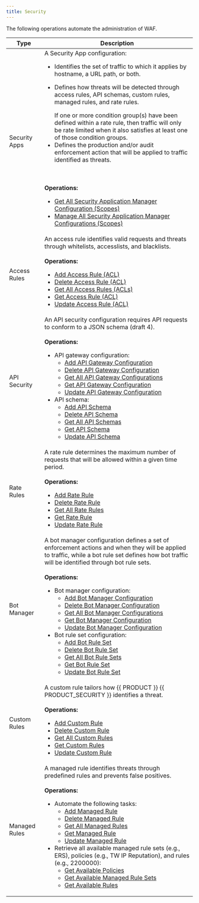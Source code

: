 ```yaml
---
title: Security
---
```


The following operations automate the administration of WAF.

| Type            | Description  |
|-----------------|---|
| Security Apps   | A Security App configuration:<ul><li>Identifies the set of traffic to which it applies by hostname, a URL path, or both.</li><li><p>Defines how threats will be detected through access rules, API schemas, custom rules, managed rules, and rate rules.</p><Callout type="tip">If one or more condition group(s) have been defined within a rate rule, then traffic will only be rate limited when it also satisfies at least one of those condition groups.</Callout></li><li>Defines the production and/or audit enforcement action that will be applied to traffic identified as threats.</li></ul><br /><br />**Operations:** <ul><li>[Get All Security Application Manager Configuration (Scopes)](/guides/v7/develop/rest_api/security/security_apps#get-all-security-apps-scopes)</li><li>[Manage All Security Application Manager Configurations (Scopes)](/guides/v7/develop/rest_api/security/security_apps#manage-all-security-apps-scopes)</li></ul>  |
| Access Rules    | An access rule identifies valid requests and threats through whitelists, accesslists, and blacklists. <br /><br />**Operations:** <ul><li>[Add Access Rule (ACL)](/guides/develop/rest_api/security/access_rules#add-access-rule-acl)</li><li>[Delete Access Rule (ACL)](/guides/develop/rest_api/security/access_rules#delete-access-rule-acl)</li><li>[Get All Access Rules (ACLs)](/guides/develop/rest_api/security/access_rules#get-all-access-rules-acl)</li><li>[Get Access Rule (ACL)](/guides/develop/rest_api/security/access_rules#get-access-rule-acl)</li><li>[Update Access Rule (ACL)](/guides/develop/rest_api/security/access_rules#update-access-rule-acl)</li></ul> |
| API Security    | An API security configuration requires API requests to conform to a JSON schema (draft 4). <br /><br />**Operations:** <ul><li>API gateway configuration: <ul><li>[Add API Gateway Configuration](/guides/develop/rest_api/security/api_security#add-api-gateway-configuration)</li><li>[Delete API Gateway Configuration](/guides/develop/rest_api/security/api_security#delete-api-gateway-configuration)</li><li>[Get All API Gateway Configurations](/guides/develop/rest_api/security/api_security#get-all-api-gateway-configurations)</li><li>[Get API Gateway Configuration](/guides/develop/rest_api/security/api_security#get-api-gateway-configuration)</li><li>[Update API Gateway Configuration](/guides/develop/rest_api/security/api_security#update-api-gateway-configuration)</li></ul></li><li>API schema: <ul><li>[Add API Schema](/guides/develop/rest_api/security/api_security#add-api-schema)</li><li>[Delete API Schema](/guides/develop/rest_api/security/api_security#delete-api-schema)</li><li>[Get All API Schemas](/guides/develop/rest_api/security/api_security#get-all-api-schemas)</li><li>[Get API Schema](/guides/develop/rest_api/security/api_security#get-api-schema)</li><li>[Update API Schema](/guides/develop/rest_api/security/api_security#update-api-schema)</li></ul></li></ul>|
| Rate Rules      | A rate rule determines the maximum number of requests that will be allowed within a given time period. <br /><br />**Operations:** <ul><li>[Add Rate Rule](/guides/develop/rest_api/security/rate_rules#add-rate-rule)</li><li>[Delete Rate Rule](/guides/develop/rest_api/security/rate_rules#delete-rate-rule)</li><li>[Get All Rate Rules](/guides/develop/rest_api/security/rate_rules#get-all-rate-rules)</li><li>[Get Rate Rule](/guides/develop/rest_api/security/rate_rules#get-rate-rule)</li><li>[Update Rate Rule](/guides/develop/rest_api/security/rate_rules#update-rate-rule)</li></ul> |
| Bot Manager     | A bot manager configuration defines a set of enforcement actions and when they will be applied to traffic, while a bot rule set defines how bot traffic will be identified through bot rule sets. <br /><br />**Operations:** <ul><li>Bot manager configuration:<ul><li>[Add Bot Manager Configuration](/guides/develop/rest_api/security/bot_manager#add-bot-manager-configuration)</li><li>[Delete Bot Manager Configuration](/guides/develop/rest_api/security/bot_manager#delete-bot-manager-configuration)</li><li>[Get All Bot Manager Configurations](/guides/develop/rest_api/security/bot_manager#get-all-bot-manager-configurations)</li><li>[Get Bot Manager Configuration](/guides/develop/rest_api/security/bot_manager#get-bot-manager-configuration)</li><li>[Update Bot Manager Configuration](/guides/develop/rest_api/security/bot_manager#update-bot-manager-configuration)</li></ul></li><li>Bot rule set configuration:<ul><li>[Add Bot Rule Set](/guides/develop/rest_api/security/bot_manager#add-bot-rule-set)</li><li>[Delete Bot Rule Set](/guides/develop/rest_api/security/bot_manager#delete-bot-rule-set)</li><li>[Get All Bot Rule Sets](/guides/develop/rest_api/security/bot_manager#get-all-bot-rule-sets)</li><li>[Get Bot Rule Set](/guides/develop/rest_api/security/bot_manager#get-bot-rule-set)</li><li>[Update Bot Rule Set](/guides/develop/rest_api/security/bot_manager#update-bot-rule-set)</li></ul></li></ul>|
| Custom Rules    | A custom rule tailors how {{ PRODUCT }} {{ PRODUCT_SECURITY }} identifies a threat. <br /><br />**Operations:** <ul><li>[Add Custom Rule](/guides/develop/rest_api/security/custom_rules#add-custom-rule)</li><li>[Delete Custom Rule](/guides/develop/rest_api/security/custom_rules#delete-custom-rule)</li><li>[Get All Custom Rules](/guides/develop/rest_api/security/custom_rules#get-all-custom-rules)</li><li>[Get Custom Rules](/guides/develop/rest_api/security/custom_rules#get-custom-rule)</li><li>[Update Custom Rule](/guides/develop/rest_api/security/custom_rules#update-custom-rule)</li></ul> |
| Managed Rules   | A managed rule identifies threats through predefined rules and prevents false positives. <br /><br />**Operations:** <ul><li>Automate the following tasks:<ul><li>[Add Managed Rule](/guides/develop/rest_api/security/managed_rules#add-managed-rule)</li><li>[Delete Managed Rule](/guides/develop/rest_api/security/managed_rules#delete-managed-rule)</li><li>[Get All Managed Rules](/guides/develop/rest_api/security/managed_rules#get-all-managed-rules)</li><li>[Get Managed Rule](/guides/develop/rest_api/security/managed_rules#get-managed-rule)</li><li>[Update Managed Rule](/guides/develop/rest_api/security/managed_rules#update-managed-rule)</li></ul></li><li>Retrieve all available managed rule sets (e.g., ERS), policies (e.g., TW IP Reputation), and rules (e.g., 2200000):<ul><li>[Get Available Policies](/guides/develop/rest_api/security/managed_rules#get-available-policies)</li><li>[Get Available Managed Rule Sets](/guides/develop/rest_api/security/managed_rules#get-available-managed-rule-sets)</li><li>[Get Available Rules](/guides/develop/rest_api/security/managed_rules#get-available-rules)</li></ul></li></ul> |

